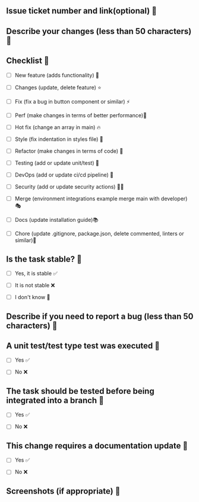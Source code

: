 ## Issue ticket number and link(optional) 🔔


## Describe your changes (less than 50 characters) 🔔





## Checklist 🔔
- [ ] New feature (adds functionality) 🧩
- [ ] Changes (update, delete feature) ⭐
- [ ] Fix (fix a bug in button component or similar) ⚡
- [ ] Perf (make changes in terms of better performance)🚀
- [ ] Hot fix (change an array in main) 🔥
- [ ] Style (fix indentation in styles file) 🎨
- [ ] Refactor (make changes in terms of code) 🧶
- [ ] Testing (add or update unit/test) 🧪
- [ ] DevOps (add or update ci/cd pipeline) 🧰
- [ ] Security (add or update security actions) 🐱‍👤
- [ ] Merge (environment integrations example merge main with developer) 🎭
- [ ] Docs (update installation guide)📚
- [ ] Chore (update .gitignore, package.json, delete commented, linters or similar)📜


## Is the task stable? 🔔
- [ ] Yes, it is stable ✅
- [ ] It is not stable  ❌
- [ ] I don't know      🧐


## Describe if you need to report a bug (less than 50 characters) 🔔





## A unit test/test type test was executed 🔔
- [ ] Yes ✅
- [ ] No  ❌


## The task should be tested before being integrated into a branch 🔔
- [ ] Yes ✅
- [ ] No  ❌


## This change requires a documentation update 🔔
- [ ] Yes ✅
- [ ] No  ❌


## Screenshots (if appropriate) 🔔





